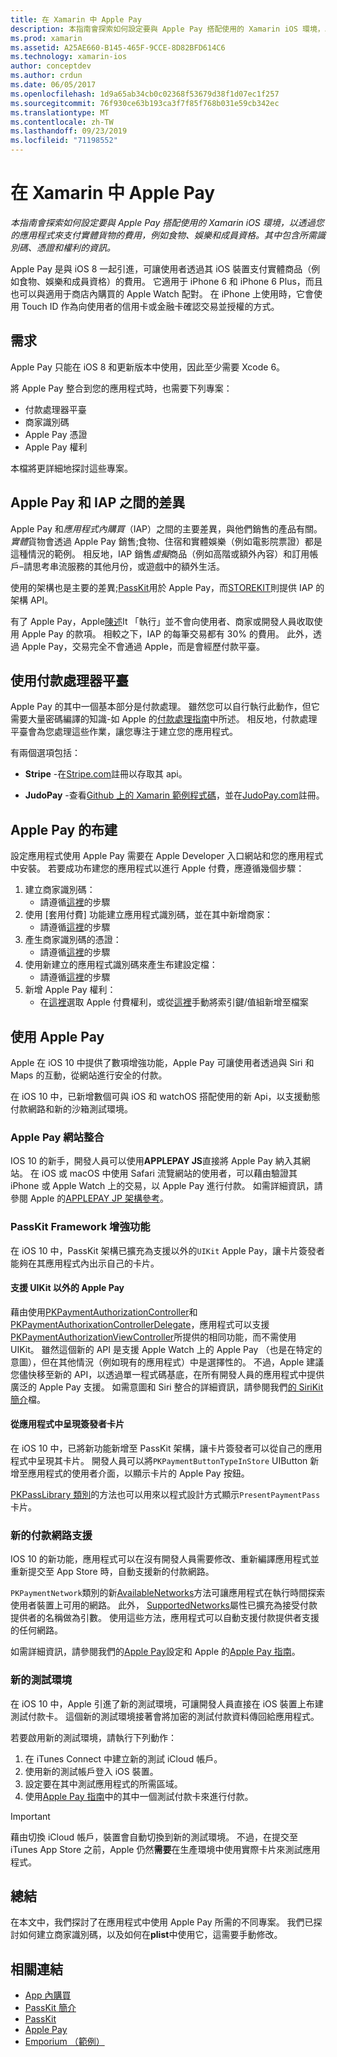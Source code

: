 ```yaml
---
title: 在 Xamarin 中 Apple Pay
description: 本指南會探索如何設定要與 Apple Pay 搭配使用的 Xamarin iOS 環境，以透過您的應用程式來支付實體貨物的費用，例如食物、娛樂和成員資格。 其中包含所需識別碼、憑證和權利的資訊。
ms.prod: xamarin
ms.assetid: A25AE660-B145-465F-9CCE-8D82BFD614C6
ms.technology: xamarin-ios
author: conceptdev
ms.author: crdun
ms.date: 06/05/2017
ms.openlocfilehash: 1d9a65ab34cb0c02368f53679d38f1d07ec1f257
ms.sourcegitcommit: 76f930ce63b193ca3f7f85f768b031e59cb342ec
ms.translationtype: MT
ms.contentlocale: zh-TW
ms.lasthandoff: 09/23/2019
ms.locfileid: "71198552"
---
```

# <a name="apple-pay-in-xamarinios"></a>在 Xamarin 中 Apple Pay

_本指南會探索如何設定要與 Apple Pay 搭配使用的 Xamarin iOS 環境，以透過您的應用程式來支付實體貨物的費用，例如食物、娛樂和成員資格。其中包含所需識別碼、憑證和權利的資訊。_

Apple Pay 是與 iOS 8 一起引進，可讓使用者透過其 iOS 裝置支付實體商品（例如食物、娛樂和成員資格）的費用。 它適用于 iPhone 6 和 iPhone 6 Plus，而且也可以與適用于商店內購買的 Apple Watch 配對。 在 iPhone 上使用時，它會使用 Touch ID 作為向使用者的信用卡或金融卡確認交易並授權的方式。

## <a name="requirements"></a>需求

Apple Pay 只能在 iOS 8 和更新版本中使用，因此至少需要 Xcode 6。

將 Apple Pay 整合到您的應用程式時，也需要下列專案：

- 付款處理器平臺
- 商家識別碼
- Apple Pay 憑證
- Apple Pay 權利

本檔將更詳細地探討這些專案。

## <a name="differences-between-apple-pay-and-iap"></a>Apple Pay 和 IAP 之間的差異

Apple Pay 和*應用程式內購買*（IAP）之間的主要差異，與他們銷售的產品有關。 *實體*貨物會透過 Apple Pay 銷售;食物、住宿和實體娛樂（例如電影院票證）都是這種情況的範例。 相反地，IAP 銷售*虛擬*商品（例如高階或額外內容）和訂用帳戶–請思考串流服務的其他月份，或遊戲中的額外生活。

使用的架構也是主要的差異;[PassKit](https://developer.apple.com/library/ios/documentation/PassKit/Reference/PKPaymentAuthorizationViewController_Ref/)用於 Apple Pay，而[STOREKIT](https://developer.apple.com/library/ios/documentation/PassKit/Reference/PKPaymentAuthorizationViewController_Ref/)則提供 IAP 的架構 API。

有了 Apple Pay，Apple[陳述](https://developer.apple.com/apple-pay/Getting-Started-with-Apple-Pay.pdf)It 「執行」並不會向使用者、商家或開發人員收取使用 Apple Pay 的款項。 相較之下，IAP 的每筆交易都有 30% 的費用。 此外，透過 Apple Pay，交易完全不會通過 Apple，而是會經歷付款平臺。

## <a name="using-a-payment-processor-platform"></a>使用付款處理器平臺

Apple Pay 的其中一個基本部分是付款處理。 雖然您可以自行執行此動作，但它需要大量密碼編譯的知識-如 Apple 的[付款處理指南](https://developer.apple.com/library/ios/ApplePay_Guide/ProcessPayment.html)中所述。
相反地，付款處理平臺會為您處理這些作業，讓您專注于建立您的應用程式。

有兩個選項包括：

- **Stripe** -在[Stripe.com](https://stripe.com/)註冊以存取其 api。

- **JudoPay** -查看[Github 上的 Xamarin 範例程式碼](https://github.com/Judopay/Xamarin-Sample-App)，並在[JudoPay.com](https://www.judopay.com/)註冊。

## <a name="provisioning-for-apple-pay"></a>Apple Pay 的布建

設定應用程式使用 Apple Pay 需要在 Apple Developer 入口網站和您的應用程式中安裝。 若要成功布建您的應用程式以進行 Apple 付費，應遵循幾個步驟：

1. 建立商家識別碼：
    - 請遵循[這裡](~/ios/deploy-test/provisioning/capabilities/apple-pay-capabilities.md#merchantid)的步驟
2. 使用 [套用付費] 功能建立應用程式識別碼，並在其中新增商家：
    - 請遵循[這裡](~/ios/deploy-test/provisioning/capabilities/apple-pay-capabilities.md#appid)的步驟
3. 產生商家識別碼的憑證：
    - 請遵循[這裡](~/ios/deploy-test/provisioning/capabilities/apple-pay-capabilities.md#certificate)的步驟
4. 使用新建立的應用程式識別碼來產生布建設定檔：
    - 請遵循[這裡](~/ios/get-started/installation/device-provisioning/manual-provisioning.md#provisioning)的步驟
5. 新增 Apple Pay 權利：
    - 在[這裡](~/ios/deploy-test/provisioning/entitlements.md)選取 Apple 付費權利，或從[這裡](~/ios/deploy-test/provisioning/entitlements.md)手動將索引鍵/值組新增至檔案

## <a name="working-with-apple-pay"></a>使用 Apple Pay

Apple 在 iOS 10 中提供了數項增強功能，Apple Pay 可讓使用者透過與 Siri 和 Maps 的互動，從網站進行安全的付款。

在 iOS 10 中，已新增數個可與 iOS 和 watchOS 搭配使用的新 Api，以支援動態付款網路和新的沙箱測試環境。

### <a name="apple-pay-website-integration"></a>Apple Pay 網站整合

IOS 10 的新手，開發人員可以使用**APPLEPAY JS**直接將 Apple Pay 納入其網站。 在 iOS 或 macOS 中使用 Safari 流覽網站的使用者，可以藉由驗證其 iPhone 或 Apple Watch 上的交易，以 Apple Pay 進行付款。 如需詳細資訊，請參閱 Apple 的[APPLEPAY JP 架構參考](https://developer.apple.com/reference/applepayjs)。

### <a name="passkit-framework-enhancements"></a>PassKit Framework 增強功能

在 iOS 10 中，PassKit 架構已擴充為支援以外的`UIKit` Apple Pay，讓卡片簽發者能夠在其應用程式內出示自己的卡片。

#### <a name="supporting-apple-pay-outside-of-uikit"></a>支援 UIKit 以外的 Apple Pay

藉由使用[PKPaymentAuthorizationController](https://developer.apple.com/reference/passkit/pkpaymentauthorizationcontroller)和[PKPaymentAuthorixationControllerDelegate](https://developer.apple.com/reference/passkit/pkpaymentauthorizationcontrollerdelegate)，應用程式可以支援[PKPaymentAuthorizationViewController](https://developer.apple.com/reference/passkit/pkpaymentauthorizationviewcontroller)所提供的相同功能，而不需使用 UIKit。 雖然這個新的 API 是支援 Apple Watch 上的 Apple Pay （也是在特定的意圖），但在其他情況（例如現有的應用程式）中是選擇性的。 不過，Apple 建議您儘快移至新的 API，以透過單一程式碼基底，在所有開發人員的應用程式中提供廣泛的 Apple Pay 支援。 如需意圖和 Siri 整合的詳細資訊，請參閱我們[的 SiriKit 簡介](~/ios/platform/sirikit/index.md)檔。

#### <a name="presenting-issuer-cards-from-within-apps"></a>從應用程式中呈現簽發者卡片

在 iOS 10 中，已將新功能新增至 PassKit 架構，讓卡片簽發者可以從自己的應用程式中呈現其卡片。 開發人員可以將`PKPaymentButtonTypeInStore` UIButton 新增至應用程式的使用者介面，以顯示卡片的 Apple Pay 按鈕。

[PKPassLibrary 類別](https://developer.apple.com/reference/passkit/pkpasslibrary)的方法也可以用來以程式設計方式顯示`PresentPaymentPass`卡片。

### <a name="new-payment-network-support"></a>新的付款網路支援

IOS 10 的新功能，應用程式可以在沒有開發人員需要修改、重新編譯應用程式並重新提交至 App Store 時，自動支援新的付款網路。

`PKPaymentNetwork`類別的新[AvailableNetworks](https://developer.apple.com/reference/passkit/pkpaymentrequest/1833288-availablenetworks)方法可讓應用程式在執行時間探索使用者裝置上可用的網路。 此外， [SupportedNetworks](https://developer.apple.com/reference/passkit/pkpaymentrequest/1619329-supportednetworks)屬性已擴充為接受付款提供者的名稱做為引數。 使用這些方法，應用程式可以自動支援付款提供者支援的任何網路。

如需詳細資訊，請參閱我們的[Apple Pay](~/ios/platform/apple-pay.md)設定和 Apple 的[Apple Pay 指南](https://developer.apple.com/apple-pay/)。

### <a name="new-testing-environment"></a>新的測試環境

在 iOS 10 中，Apple 引進了新的測試環境，可讓開發人員直接在 iOS 裝置上布建測試付款卡。 這個新的測試環境接著會將加密的測試付款資料傳回給應用程式。

若要啟用新的測試環境，請執行下列動作：

1. 在 iTunes Connect 中建立新的測試 iCloud 帳戶。
2. 使用新的測試帳戶登入 iOS 裝置。
3. 設定要在其中測試應用程式的所需區域。
4. 使用[Apple Pay 指南](https://developer.apple.com/apple-pay/)中的其中一個測試付款卡來進行付款。

> [!IMPORTANT]
> 藉由切換 iCloud 帳戶，裝置會自動切換到新的測試環境。 不過，在提交至 iTunes App Store 之前，Apple 仍然**需要**在生產環境中使用實際卡片來測試應用程式。

## <a name="summary"></a>總結

在本文中，我們探討了在應用程式中使用 Apple Pay 所需的不同專案。 我們已探討如何建立商家識別碼，以及如何在**plist**中使用它，這需要手動修改。

## <a name="related-links"></a>相關連結

- [App 內購買](~/ios/platform/in-app-purchasing/index.md)
- [PassKit 簡介](~/ios/platform/passkit.md)
- [PassKit](https://developer.apple.com/library/ios/documentation/PassKit/Reference/PKPaymentAuthorizationViewController_Ref/)
- [Apple Pay](https://developer.apple.com/apple-pay/)
- [Emporium （範例）](https://docs.microsoft.com/samples/xamarin/ios-samples/ios9-emporium)
